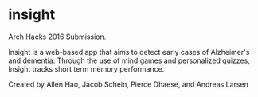# insight
Arch Hacks 2016 Submission.

Insight is a web-based app that aims to detect early cases of Alzheimer's and dementia. Through the use of mind games and personalized quizzes, Insight tracks short term memory performance.

Created by Allen Hao, Jacob Schein, Pierce Dhaese, and Andreas Larsen
